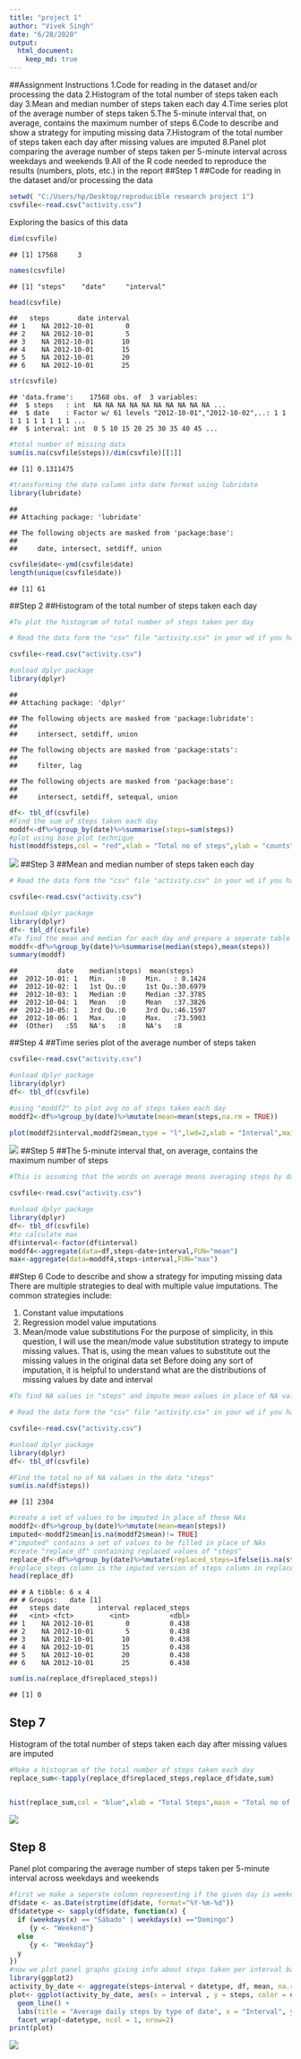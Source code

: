 ```yaml
---
title: "project 1"
author: "Vivek Singh"
date: "6/28/2020"
output: 
  html_document:
    keep_md: true
---
```

##Assignment Instructions
1.Code for reading in the dataset and/or processing the data
2.Histogram of the total number of steps taken each day
3.Mean and median number of steps taken each day
4.Time series plot of the average number of steps taken
5.The 5-minute interval that, on average, contains the maximum number of steps
6.Code to describe and show a strategy for imputing missing data
7.Histogram of the total number of steps taken each day after missing values are imputed
8.Panel plot comparing the average number of steps taken per 5-minute interval across weekdays and weekends
9.All of the R code needed to reproduce the results (numbers, plots, etc.) in the report
##Step 1
##Code for reading in the dataset and/or processing the data

```r
setwd( "C:/Users/hp/Desktop/reproducible research project 1")
csvfile<-read.csv("activity.csv")
```

Exploring the basics of this data

```r
dim(csvfile)
```

```
## [1] 17568     3
```

```r
names(csvfile)
```

```
## [1] "steps"    "date"     "interval"
```

```r
head(csvfile)
```

```
##   steps       date interval
## 1    NA 2012-10-01        0
## 2    NA 2012-10-01        5
## 3    NA 2012-10-01       10
## 4    NA 2012-10-01       15
## 5    NA 2012-10-01       20
## 6    NA 2012-10-01       25
```

```r
str(csvfile)
```

```
## 'data.frame':	17568 obs. of  3 variables:
##  $ steps   : int  NA NA NA NA NA NA NA NA NA NA ...
##  $ date    : Factor w/ 61 levels "2012-10-01","2012-10-02",..: 1 1 1 1 1 1 1 1 1 1 ...
##  $ interval: int  0 5 10 15 20 25 30 35 40 45 ...
```

```r
#total number of missing data
sum(is.na(csvfile$steps))/dim(csvfile)[[1]]
```

```
## [1] 0.1311475
```

```r
#transforming the date column into date format using lubridate
library(lubridate)
```

```
## 
## Attaching package: 'lubridate'
```

```
## The following objects are masked from 'package:base':
## 
##     date, intersect, setdiff, union
```

```r
csvfile$date<-ymd(csvfile$date)
length(unique(csvfile$date))
```

```
## [1] 61
```
##Step 2
##Histogram of the total number of steps taken each day

```r
#To plot the histogram of total number of steps taken per day

# Read the data form the "csv" file "activity.csv" in your wd if you havent already

csvfile<-read.csv("activity.csv")

#unload dplyr package
library(dplyr)
```

```
## 
## Attaching package: 'dplyr'
```

```
## The following objects are masked from 'package:lubridate':
## 
##     intersect, setdiff, union
```

```
## The following objects are masked from 'package:stats':
## 
##     filter, lag
```

```
## The following objects are masked from 'package:base':
## 
##     intersect, setdiff, setequal, union
```

```r
df<- tbl_df(csvfile)
#Find the sum of steps taken each day
moddf<-df%>%group_by(date)%>%summarise(steps=sum(steps))
#plot using base plot technique
hist(moddf$steps,col = "red",xlab = "Total no of steps",ylab = "counts",main = "Total no of steps taken each day")
```

![](project1_files/figure-html/unnamed-chunk-3-1.png)<!-- -->
##Step 3
##Mean and median number of steps taken each day

```r
# Read the data form the "csv" file "activity.csv" in your wd if you havent already

csvfile<-read.csv("activity.csv")

#unload dplyr package
library(dplyr)
df<- tbl_df(csvfile)
#To find the mean and median for each day and prepare a seperate table
moddf<-df%>%group_by(date)%>%summarise(median(steps),mean(steps))
summary(moddf)
```

```
##          date    median(steps)  mean(steps)     
##  2012-10-01: 1   Min.   :0     Min.   : 0.1424  
##  2012-10-02: 1   1st Qu.:0     1st Qu.:30.6979  
##  2012-10-03: 1   Median :0     Median :37.3785  
##  2012-10-04: 1   Mean   :0     Mean   :37.3826  
##  2012-10-05: 1   3rd Qu.:0     3rd Qu.:46.1597  
##  2012-10-06: 1   Max.   :0     Max.   :73.5903  
##  (Other)   :55   NA's   :8     NA's   :8
```
##Step 4
##Time series plot of the average number of steps taken

```r
csvfile<-read.csv("activity.csv")

#unload dplyr package
library(dplyr)
df<- tbl_df(csvfile)

#using "moddf2" to plot avg no of steps taken each day
moddf2<-df%>%group_by(date)%>%mutate(mean=mean(steps,na.rm = TRUE))

plot(moddf2$interval,moddf2$mean,type = "l",lwd=2,xlab = "Interval",main = "line graph of mean steps per interval")
```

![](project1_files/figure-html/unnamed-chunk-5-1.png)<!-- -->
##Step 5
##The 5-minute interval that, on average, contains the maximum number of steps


```r
#This is assuming that the words on average means averaging steps by date and interval

csvfile<-read.csv("activity.csv")

#unload dplyr package
library(dplyr)
df<- tbl_df(csvfile)
#to calculate max
df$interval<-factor(df$interval)
moddf4<-aggregate(data=df,steps~date+interval,FUN="mean")
max<-aggregate(data=moddf4,steps~interval,FUN="max")
```
##Step 6
Code to describe and show a strategy for imputing missing data
There are multiple strategies to deal with multiple value imputations.
The common strategies include:
1. Constant value imputations
2. Regression model value imputations
3. Mean/mode value substitutions
For the purpose of simplicity, in this question, I will use the mean/mode value substitution strategy to impute missing values. That is, using the mean values to substitute out the missing values in the original data set
Before doing any sort of imputation, it is helpful to understand what are the distributions of missing values by date and interval

```r
#To find NA values in "steps" and impute mean values in place of NA values 

# Read the data form the "csv" file "activity.csv" in your wd if you havent already

csvfile<-read.csv("activity.csv")

#unload dplyr package
library(dplyr)
df<- tbl_df(csvfile)

#Find the total no of NA values in the data "steps"
sum(is.na(df$steps))
```

```
## [1] 2304
```

```r
#create a set of values to be imputed in place of these NAs
moddf2<-df%>%group_by(date)%>%mutate(mean=mean(steps))
imputed<-moddf2$mean[is.na(moddf2$mean)!= TRUE]
#"imputed" contains a set of values to be filled in place of NAs
#create "replace_df" containing replaced values of "steps"
replace_df<-df%>%group_by(date)%>%mutate(replaced_steps=ifelse(is.na(steps),yes = imputed,no=steps))
#replace_steps column is the imputed version of steps column in replace_df
head(replace_df)
```

```
## # A tibble: 6 x 4
## # Groups:   date [1]
##   steps date       interval replaced_steps
##   <int> <fct>         <int>          <dbl>
## 1    NA 2012-10-01        0          0.438
## 2    NA 2012-10-01        5          0.438
## 3    NA 2012-10-01       10          0.438
## 4    NA 2012-10-01       15          0.438
## 5    NA 2012-10-01       20          0.438
## 6    NA 2012-10-01       25          0.438
```

```r
sum(is.na(replace_df$replaced_steps))
```

```
## [1] 0
```

## Step 7
Histogram of the total number of steps taken each day after missing values are imputed

```r
#Make a histogram of the total number of steps taken each day 
replace_sum<-tapply(replace_df$replaced_steps,replace_df$date,sum)


hist(replace_sum,col = "blue",xlab = "Total Steps",main = "Total no of steps taken each day")
```

![](project1_files/figure-html/unnamed-chunk-8-1.png)<!-- -->
## Step 8
Panel plot comparing the average number of steps taken per 5-minute interval across weekdays and weekends

```r
#first we make a seperate column representing if the given day is weekend or weekday
df$date <- as.Date(strptime(df$date, format="%Y-%m-%d"))
df$datetype <- sapply(df$date, function(x) {
  if (weekdays(x) == "Sábado" | weekdays(x) =="Domingo") 
     {y <- "Weekend"}
  else 
     {y <- "Weekday"}
  y
})
#now we plot panel graphs giving info about steps taken per interval based on weekday/weekend info
library(ggplot2)
activity_by_date <- aggregate(steps~interval + datetype, df, mean, na.rm = TRUE)
plot<- ggplot(activity_by_date, aes(x = interval , y = steps, color = datetype)) +
  geom_line() +
  labs(title = "Average daily steps by type of date", x = "Interval", y = "Average number of steps") +
  facet_wrap(~datetype, ncol = 1, nrow=2)
print(plot)
```

![](project1_files/figure-html/unnamed-chunk-9-1.png)<!-- -->








